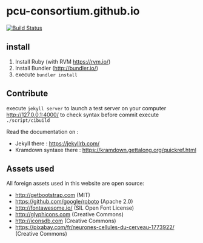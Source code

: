 pcu-consortium.github.io
========================

[![Build Status](https://travis-ci.org/pcu-consortium/pcu-consortium.github.io.svg?branch=master)](https://travis-ci.org/pcu-consortium/pcu-consortium.github.io)

install
-------

1. Install Ruby (with RVM https://rvm.io/)
2. Install Bundler (http://bundler.io/)
3. execute `bundler install`

Contribute
----------

execute `jekyll server` to launch a test server on your computer http://127.0.0.1:4000/
to check syntax before commit execute `./script/cibuild`

Read the documentation on :

- Jekyll there : https://jekyllrb.com/
- Kramdown syntaxe there : https://kramdown.gettalong.org/quickref.html

Assets used
-----------

All foreign assets used in this website are open source:

- http://getbootstrap.com (MIT)
- https://github.com/google/roboto (Apache 2.0)
- http://fontawesome.io/ (SIL Open Font License)
- http://glyphicons.com (Creative Commons)
- http://iconsdb.com (Creative Commons)
- https://pixabay.com/fr/neurones-cellules-du-cerveau-1773922/ (Creative Commons)
